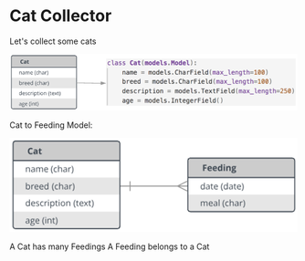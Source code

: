 # Cat Collector

Let's collect some cats

![Cat ERD](./main_app/static/images/catERD.png)

Cat to Feeding Model:

![Cat Feeding ERD](./main_app/static/images/catFeedingERD.png)

A Cat has many Feedings
A Feeding belongs to a Cat
